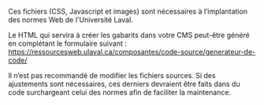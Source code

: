 ﻿Ces fichiers (CSS, Javascript et images) sont nécessaires à l’implantation des normes Web de l'Université Laval.

Le HTML qui servira à créer les gabarits dans votre CMS peut-être généré en complétant le formulaire suivant :
https://ressourcesweb.ulaval.ca/composantes/code-source/generateur-de-code/

Il n’est pas recommandé de modifier les fichiers sources. Si des ajustements sont nécessaires, ces derniers devraient être faits dans du code surchargeant celui des normes afin de faciliter la maintenance.
